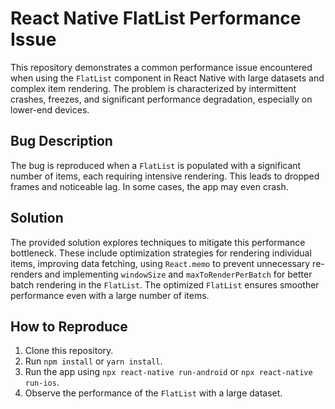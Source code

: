 # React Native FlatList Performance Issue

This repository demonstrates a common performance issue encountered when using the `FlatList` component in React Native with large datasets and complex item rendering. The problem is characterized by intermittent crashes, freezes, and significant performance degradation, especially on lower-end devices.

## Bug Description

The bug is reproduced when a `FlatList` is populated with a significant number of items, each requiring intensive rendering. This leads to dropped frames and noticeable lag. In some cases, the app may even crash.

## Solution

The provided solution explores techniques to mitigate this performance bottleneck.  These include optimization strategies for rendering individual items, improving data fetching, using `React.memo` to prevent unnecessary re-renders and implementing `windowSize` and `maxToRenderPerBatch` for better batch rendering in the `FlatList`.  The optimized `FlatList` ensures smoother performance even with a large number of items.

## How to Reproduce

1. Clone this repository.
2. Run `npm install` or `yarn install`.
3. Run the app using `npx react-native run-android` or `npx react-native run-ios`.
4. Observe the performance of the `FlatList` with a large dataset.